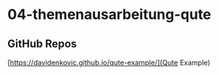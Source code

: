 # 04-themenausarbeitung-qute

## GitHub Repos

[https://davidenkovic.github.io/qute-example/](Qute Example)
